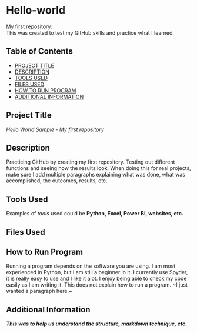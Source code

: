 # Hello-world #
My first repository:  
This was created to test my GitHub skills and practice what I learned. 

## Table of Contents  

- [PROJECT TITLE](#Project-Title)
- [DESCRIPTION](#Description)
- [TOOLS USED](#Tools-Used)
- [FILES USED](files-used)
- [HOW TO RUN PROGRAM](#How-to-run-program)
- [ADDITIONAL INFORMATION](#Additional-information)

## Project Title

*Hello World Sample - My first repository*

## Description  
Practicing GitHub by creating my first repository. Testing out different functions and seeing how the results look. When doing this for real projects, make sure I add multiple paragraphs explaining what was done, what was accomplished, the outcomes, results, etc. 

## Tools Used  
Examples of *tools* used could be **Python, Excel, Power BI, websites, etc.**   

## Files Used  

## How to Run Program  
Running a program depends on the software you are using. I am most experienced in Python, but I am still a beginner in it. I currently use Spyder, it is really easy to use and I like it alot. I enjoy being able to check my code easily as I am writing it. This does not explain how to run a program. ~I just wanted a paragraph here.~ 

## Additional Information  
***This was to help us understand the structure, markdown technique, etc.*** 
   
